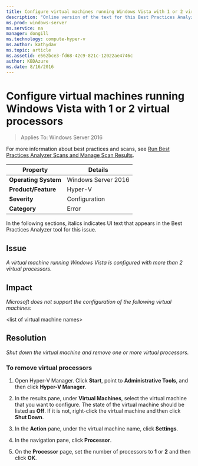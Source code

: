 ```yaml
---
title: Configure virtual machines running Windows Vista with 1 or 2 virtual processors
description: "Online version of the text for this Best Practices Analyzer rule."
ms.prod: windows-server
ms.service: na
manager: dongill
ms.technology: compute-hyper-v
ms.author: kathydav
ms.topic: article
ms.assetid: e562bce3-fd68-42c9-821c-12022ae4746c
author: KBDAzure
ms.date: 8/16/2016
---
```

# Configure virtual machines running Windows Vista with 1 or 2 virtual processors

>Applies To: Windows Server 2016

For more information about best practices and scans, see [Run Best Practices Analyzer Scans and Manage Scan Results](https://go.microsoft.com/fwlink/p/?LinkID=223177).  
  
|Property|Details|  
|-|-|  
|**Operating System**|Windows Server 2016|  
|**Product/Feature**|Hyper-V|  
|**Severity**|Configuration|  
|**Category**|Error|  
  
In the following sections, italics indicates UI text that appears in the Best Practices Analyzer tool for this issue.  
  
## Issue  
  
*A virtual machine running Windows Vista is configured with more than 2 virtual processors.*  
  
## Impact  
  
*Microsoft does not support the configuration of the following virtual machines:*  
  
\<list of virtual machine names>  
  
## Resolution  
  
*Shut down the virtual machine and remove one or more virtual processors.*  
  
### To remove virtual processors  
  
1.  Open Hyper-V Manager. Click **Start**, point to **Administrative Tools**, and then click **Hyper-V Manager**.  
  
2.  In the results pane, under **Virtual Machines**, select the virtual machine that you want to configure. The state of the virtual machine should be listed as **Off**. If it is not, right-click the virtual machine and then click **Shut Down**.  
  
3.  In the **Action** pane, under the virtual machine name, click **Settings**.  
  
4.  In the navigation pane, click **Processor**.  
  
5.  On the **Processor** page, set the number of processors to **1** or **2** and then click **OK**.  
  


